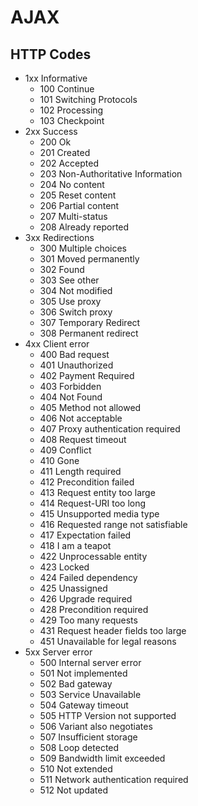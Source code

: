 # AJAX

## HTTP Codes
- 1xx Informative
    - 100 Continue
    - 101 Switching Protocols
    - 102 Processing
    - 103 Checkpoint
- 2xx Success
    - 200 Ok
    - 201 Created
    - 202 Accepted
    - 203 Non-Authoritative Information
    - 204 No content
    - 205 Reset content
    - 206 Partial content
    - 207 Multi-status
    - 208 Already reported
- 3xx Redirections
    - 300 Multiple choices
    - 301 Moved permanently
    - 302 Found
    - 303 See other
    - 304 Not modified
    - 305 Use proxy
    - 306 Switch proxy
    - 307 Temporary Redirect
    - 308 Permanent redirect
- 4xx Client error
    - 400 Bad request
    - 401 Unauthorized
    - 402 Payment Required
    - 403 Forbidden
    - 404 Not Found
    - 405 Method not allowed
    - 406 Not acceptable
    - 407 Proxy authentication required
    - 408 Request timeout
    - 409 Conflict
    - 410 Gone
    - 411 Length required
    - 412 Precondition failed
    - 413 Request entity too large
    - 414 Request-URI too long
    - 415 Unsupported media type
    - 416 Requested range not satisfiable
    - 417 Expectation failed
    - 418 I am a teapot
    - 422 Unprocessable entity
    - 423 Locked
    - 424 Failed dependency
    - 425 Unassigned
    - 426 Upgrade required
    - 428 Precondition required
    - 429 Too many requests
    - 431 Request header fields too large
    - 451 Unavailable for legal reasons
- 5xx Server error
    - 500 Internal server error
    - 501 Not implemented
    - 502 Bad gateway
    - 503 Service Unavailable
    - 504 Gateway timeout
    - 505 HTTP Version not supported
    - 506 Variant also negotiates
    - 507 Insufficient storage
    - 508 Loop detected
    - 509 Bandwidth limit exceeded
    - 510 Not extended
    - 511 Network authentication required
    - 512 Not updated
